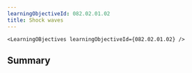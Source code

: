 ```yaml
---
learningObjectiveId: 082.02.01.02
title: Shock waves
---
```


```tsx eval
<LearningOBjectives learningObjectiveId={082.02.01.02} />
```

## Summary
